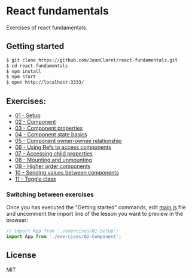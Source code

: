 # React fundamentals
Exercises of react fundamentals.

## Getting started

```bash
$ git clone https://github.com/JoanClaret/react-fundamentals.git
$ cd react-fundamentals
$ npm install
$ npm start
$ open http://localhost:3333/
```

## Exercises:

- [01 - Setup](https://github.com/JoanClaret/react-fundamentals/blob/master/exercises/01-Setup.js)
- [02 - Component](https://github.com/JoanClaret/react-fundamentals/blob/master/exercises/02-Component.js)
- [03 - Component properties](https://github.com/JoanClaret/react-fundamentals/blob/master/exercises/03-Component-properties.js)
- [04 - Component state basics](https://github.com/JoanClaret/react-fundamentals/blob/master/exercises/04-Component-state.js)
- [05 - Component owner-ownee relationship](https://github.com/JoanClaret/react-fundamentals/blob/master/exercises/05-Component-owner-ownee.js)
- [06 - Using Refs to access components](https://github.com/JoanClaret/react-fundamentals/blob/master/exercises/06-Component-using-refs.js)
- [07 - Accessing child properties](https://github.com/JoanClaret/react-fundamentals/blob/master/exercises/07-Child-properties.js)
- [08 - Mounting and unmounting](https://github.com/JoanClaret/react-fundamentals/blob/master/exercises/08-Mounting-unmounting.js)
- [09 - Higher order components](https://github.com/JoanClaret/react-fundamentals/blob/master/exercises/09-Higher-order-components.js)
- [10 - Sending values between components](https://github.com/JoanClaret/react-fundamentals/blob/master/exercises/10-Sending-values-between-components.js)
- [11 - Toggle class](https://github.com/JoanClaret/react-fundamentals/blob/master/exercises/11-Toggle-class.js)

### Switching between exercises
Once you has executed the "Getting started" commands, edit [main.js](https://github.com/JoanClaret/react-fundamentals/blob/master/main.js) file and uncomment the import line of the lesson you want to preview in the browser:

```javascript
// import App from './exercises/01-Setup';
import App from './exercises/02-Component';
```
## License
MIT
